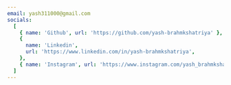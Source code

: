 ```yaml
---
email: yash311000@gmail.com
socials:
  [
    { name: 'Github', url: 'https://github.com/yash-brahmkshatriya' },
    {
      name: 'Linkedin',
      url: 'https://www.linkedin.com/in/yash-brahmkshatriya',
    },
    { name: 'Instagram', url: 'https://www.instagram.com/yash_brahmkshatriya' },
  ]
---
```


